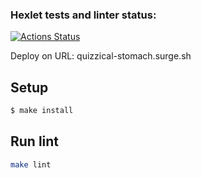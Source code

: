 ### Hexlet tests and linter status:
[![Actions Status](https://github.com/ivan-fedoroff/layout-designer-project-lvl1/workflows/hexlet-check/badge.svg)](https://github.com/ivan-fedoroff/layout-designer-project-lvl1/actions)

Deploy on URL:
quizzical-stomach.surge.sh

## Setup

```sh
$ make install
```

## Run lint

```sh
make lint
```
